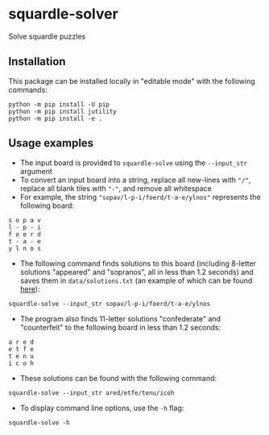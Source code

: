 # squardle-solver

Solve squardle puzzles

## Installation

This package can be installed locally in "editable mode" with the following commands:

```
python -m pip install -U pip
python -m pip install jutility
python -m pip install -e .
```

## Usage examples

- The input board is provided to `squardle-solve` using the `--input_str` argument
- To convert an input board into a string, replace all new-lines with `"/"`, replace all blank tiles with `"-"`, and remove all whitespace
- For example, the string `"sopav/l-p-i/foerd/t-a-e/ylnos"` represents the following board:

```
s o p a v
l - p - i
f o e r d
t - a - e
y l n o s
```

- The following command finds solutions to this board (including 8-letter solutions "appeared" and "sopranos", all in less than 1.2 seconds) and saves them in `data/solutions.txt` (an example of which can be found [here](data/solutions_example.txt)):

```
squardle-solve --input_str sopav/l-p-i/foerd/t-a-e/ylnos
```

- The program also finds 11-letter solutions "confederate" and "counterfeit" to the following board in less than 1.2 seconds:

```
a r e d
e t f e
t e n u
i c o h
```

- These solutions can be found with the following command:

```
squardle-solve --input_str ared/etfe/tenu/icoh
```

- To display command line options, use the `-h` flag:

```
squardle-solve -h
```
